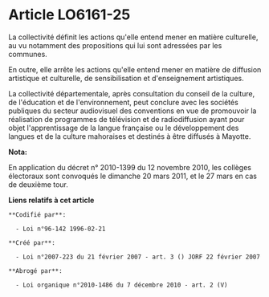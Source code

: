 # Article LO6161-25

La collectivité définit les actions qu'elle entend mener en matière culturelle, au vu notamment des propositions qui lui sont
adressées par les communes.

En outre, elle arrête les actions qu'elle entend mener en matière de diffusion artistique et culturelle, de sensibilisation
et d'enseignement artistiques.

La collectivité départementale, après consultation du conseil de la culture, de l'éducation et de l'environnement, peut
conclure avec les sociétés publiques du secteur audiovisuel des conventions en vue de promouvoir la réalisation de programmes
de télévision et de radiodiffusion ayant pour objet l'apprentissage de la langue française ou le développement des langues et
de la culture mahoraises et destinés à être diffusés à Mayotte.

**Nota:**

En application du décret n° 2010-1399 du 12 novembre 2010, les collèges électoraux sont convoqués le dimanche 20 mars 2011,
et le 27 mars en cas de deuxième tour.

**Liens relatifs à cet article**

	**Codifié par**:

	  - Loi n°96-142 1996-02-21

	**Créé par**:

	  - Loi n°2007-223 du 21 février 2007 - art. 3 () JORF 22 février 2007

	**Abrogé par**:

	  - Loi organique n°2010-1486 du 7 décembre 2010 - art. 2 (V)
